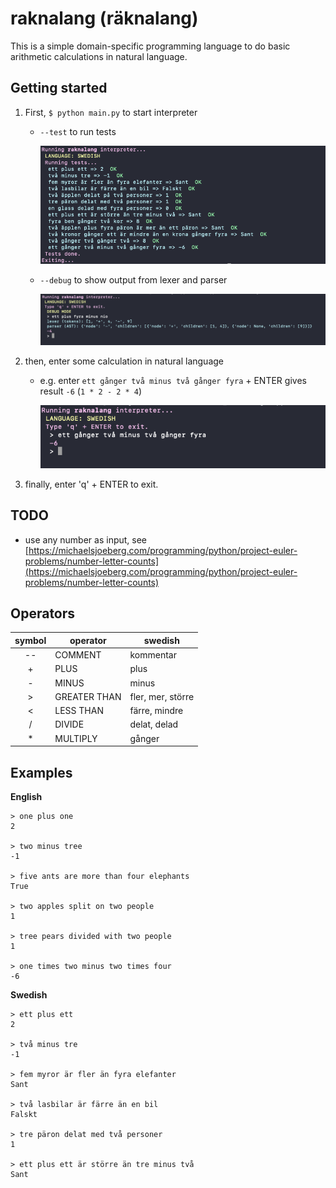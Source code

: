 # raknalang (räknalang)

This is a simple domain-specific programming language to do basic arithmetic calculations in natural language.

## Getting started

1. First, `$ python main.py` to start interpreter
	- `--test` to run tests

		![test](test.png)

	- `--debug` to show output from lexer and parser

		![test](debug.png)

2. then, enter some calculation in natural language
	- e.g. enter `ett gånger två minus två gånger fyra` + ENTER gives result `-6` (`1 * 2 - 2 * 4`)

		![test](run.png)

3. finally, enter 'q' + ENTER to exit.

## TODO

- use any number as input, see [https://michaelsjoeberg.com/programming/python/project-euler-problems/number-letter-counts](https://michaelsjoeberg.com/programming/python/project-euler-problems/number-letter-counts)

## Operators

| symbol | operator     | swedish       	|
| :----: | --------     | --------      	|
| --     | COMMENT      | kommentar     	|
| +      | PLUS         | plus          	|
| -      | MINUS        | minus          	|
| >      | GREATER THAN | fler, mer, större |
| <      | LESS THAN 	| färre, mindre 	|
| /      | DIVIDE       | delat, delad      |
| *      | MULTIPLY     | gånger 	        |

## Examples

**English**

```
> one plus one
2

> two minus tree
-1

> five ants are more than four elephants
True

> two apples split on two people
1

> tree pears divided with two people
1

> one times two minus two times four
-6
```

**Swedish**
	
```
> ett plus ett
2

> två minus tre
-1

> fem myror är fler än fyra elefanter
Sant

> två lasbilar är färre än en bil
Falskt

> tre päron delat med två personer
1

> ett plus ett är större än tre minus två
Sant
```
